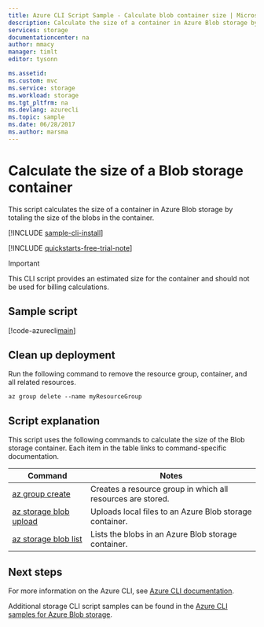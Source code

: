 ```yaml
---
title: Azure CLI Script Sample - Calculate blob container size | Microsoft Docs
description: Calculate the size of a container in Azure Blob storage by totaling the size of the blobs in the container.
services: storage
documentationcenter: na
author: mmacy
manager: timlt
editor: tysonn

ms.assetid:
ms.custom: mvc
ms.service: storage
ms.workload: storage
ms.tgt_pltfrm: na
ms.devlang: azurecli
ms.topic: sample
ms.date: 06/28/2017
ms.author: marsma
---
```


# Calculate the size of a Blob storage container

This script calculates the size of a container in Azure Blob storage by totaling the size of the blobs in the container.

[!INCLUDE [sample-cli-install](../../../includes/sample-cli-install.md)]

[!INCLUDE [quickstarts-free-trial-note](../../../includes/quickstarts-free-trial-note.md)]

> [!IMPORTANT]
> This CLI script provides an estimated size for the container and should not be used for billing calculations.

## Sample script

[!code-azurecli[main](../../../cli_scripts/storage/calculate-container-size/calculate-container-size.sh?highlight=2-3 "Calculate container size")]

## Clean up deployment 

Run the following command to remove the resource group, container, and all related resources.

```azurecli-interactive
az group delete --name myResourceGroup
```

## Script explanation

This script uses the following commands to calculate the size of the Blob storage container. Each item in the table links to command-specific documentation.

| Command | Notes |
|---|---|
| [az group create](/cli/azure/group#create) | Creates a resource group in which all resources are stored. |
| [az storage blob upload](/cli/azure/storage/account#create) | Uploads local files to an Azure Blob storage container. |
| [az storage blob list](/cli/azure/storage/account/keys#list) | Lists the blobs in an Azure Blob storage container. |

## Next steps

For more information on the Azure CLI, see [Azure CLI documentation](/cli/azure/overview).

Additional storage CLI script samples can be found in the [Azure CLI samples for Azure Blob storage](../blobs/storage-samples-blobs-cli.md).
